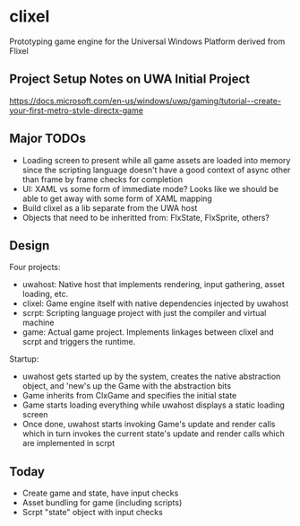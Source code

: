 # clixel

Prototyping game engine for the Universal Windows Platform derived from Flixel

## Project Setup Notes on UWA Initial Project

https://docs.microsoft.com/en-us/windows/uwp/gaming/tutorial--create-your-first-metro-style-directx-game

## Major TODOs

* Loading screen to present while all game assets are loaded into memory since the scripting language doesn't have a good context of async other than frame by frame checks for completion
* UI: XAML vs some form of immediate mode? Looks like we should be able to get away with some form of XAML mapping
* Build clixel as a lib separate from the UWA host 
* Objects that need to be inheritted from: FlxState, FlxSprite, others?

## Design

Four projects: 
* uwahost: Native host that implements rendering, input gathering, asset loading, etc.
* clixel: Game engine itself with native dependencies injected by uwahost
* scrpt: Scripting language project with just the compiler and virtual machine
* game: Actual game project. Implements linkages between clixel and scrpt and triggers the runtime.

Startup:
* uwahost gets started up by the system, creates the native abstraction object, and 'new's up the Game with the abstraction bits
* Game inherits from ClxGame and specifies the initial state
* Game starts loading everything while uwahost displays a static loading screen
* Once done, uwahost starts invoking Game's update and render calls which in turn invokes the current state's update and render calls which are implemented in scrpt



## Today

* Create game and state, have input checks
* Asset bundling for game (including scripts)
* Scrpt "state" object with input checks